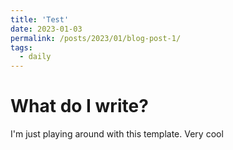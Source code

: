 ```yaml
---
title: 'Test'
date: 2023-01-03
permalink: /posts/2023/01/blog-post-1/
tags:
  - daily
---
```


What do I write?
======

I'm just playing around with this template. Very cool